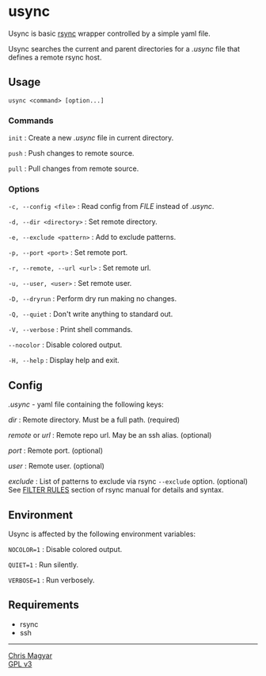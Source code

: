 # usync

Usync is basic [rsync][rsync] wrapper controlled by a simple yaml file.

Usync searches the current and parent directories for a *.usync* file
that defines a remote rsync host.

## Usage

    usync <command> [option...]

### Commands
`init`
: Create a new *.usync* file in current directory.

`push`
: Push changes to remote source.

`pull`
: Pull changes from remote source.

### Options
`-c, --config <file>`
: Read config from *FILE* instead of *.usync*.

`-d, --dir <directory>`
: Set remote directory.

`-e, --exclude <pattern>`
: Add to exclude patterns.

`-p, --port <port>`
: Set remote port.

`-r, --remote, --url <url>`
: Set remote url.

`-u, --user, <user>`
: Set remote user.

`-D, --dryrun`
: Perform dry run making no changes.

`-Q, --quiet`
: Don't write anything to standard out.

`-V, --verbose`
: Print shell commands.

`--nocolor`
: Disable colored output.

`-H, --help`
: Display help and exit.

## Config
*.usync* - yaml file containing the following keys:

*dir*
: Remote directory. Must be a full path. (required)

*remote* or *url*
: Remote repo url. May be an ssh alias. (optional)

*port*
: Remote port. (optional)

*user*
: Remote user. (optional)

*exclude*
: List of patterns to exclude via rsync `--exclude` option. (optional)
  See [FILTER RULES][rules] section of rsync manual for details and syntax.

## Environment
Usync is affected by the following environment variables:

`NOCOLOR=1`
: Disable colored output.

`QUIET=1`
: Run silently.

`VERBOSE=1`
: Run verbosely.

## Requirements
- rsync
- ssh

----
[Chris Magyar](https://mags.zone)\
[GPL v3](https://www.gnu.org/licenses/gpl-3.0)

[rsync]: https://github.com/WayneD/rsync
[rules]: https://man7.org/linux/man-pages/man1/rsync.1.html#FILTER_RULES

<!--metadata:
author: Chris Magyar <c.magyar.ec@gmail.com>
description: Automated rsync wrapper written in bash.
keywords: usync, rsync, ssh, bash
-->

